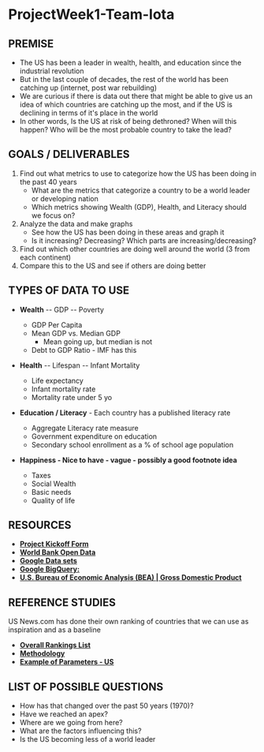 # ProjectWeek1-Team-Iota

## PREMISE
* The US has been a leader in wealth, health, and education since the industrial revolution
* But in the last couple of decades, the rest of the world has been catching up (internet, post war rebuilding)
* We are curious if there is data out there that might be able to give us an idea of which countries are catching up the most, and if the US is declining in terms of it's place in the world 
* In other words, Is the US at risk of being dethroned? When will this happen? Who will be the most probable country to take the lead?


## GOALS / DELIVERABLES
1. Find out what metrics to use to categorize how the US has been doing in the past 40 years
	* What are the metrics that categorize a country to be a world leader or developing nation
	* Which metrics showing Wealth (GDP), Health, and Literacy should we focus on?
2. Analyze the data and make graphs
	* See how the US has been doing in these areas and graph it
	* Is it increasing? Decreasing? Which parts are increasing/decreasing?
3. Find out which other countries are doing well around the world (3 from each continent)
4. Compare this to the US and see if others are doing better


## TYPES OF DATA TO USE
* **Wealth** -- GDP -- Poverty
	* GDP Per Capita
	* Mean GDP vs. Median GDP
		* Mean going up, but median is not
	* Debt to GDP Ratio - IMF has this

* **Health** -- Lifespan -- Infant Mortality
	* Life expectancy
	* Infant mortality rate
	* Mortality rate under 5 yo

* **Education / Literacy** - Each country has a published literacy rate
	* Aggregate Literacy rate measure
	* Government expenditure on education
	* Secondary school enrollment as a % of school age population

* **Happiness - Nice to have - vague - possibly a good footnote idea**
	* Taxes
	* Social Wealth
	* Basic needs
	* Quality of life


## RESOURCES
* [**Project Kickoff Form**](https://docs.google.com/forms/d/e/1FAIpQLSc098GXDWTvFQDxhRO6xRlyxk4XXIGmyYaodGmoLADJWtawcg/viewform) 
* [**World Bank Open Data**](https://data.worldbank.org/)
* [**Google Data sets**](https://console.cloud.google.com/marketplace/browse?filter=solution-type:dataset) 
* [**Google BigQuery:**](https://cloud.google.com/bigquery/public-data/)
* [**U.S. Bureau of Economic Analysis (BEA) | Gross Domestic Product**](http://www.bea.gov/national/index.htm)


## REFERENCE STUDIES
US News.com has done their own ranking of countries that we can use as inspiration and as a baseline
* [**Overall Rankings List**](https://www.usnews.com/news/best-countries/overall-rankings)
* [**Methodology**](https://www.usnews.com/news/best-countries/articles/methodology)
* [**Example of Parameters - US**](https://www.usnews.com/news/best-countries/united-states#country-ranking-details)



## LIST OF POSSIBLE QUESTIONS
* How has that changed over the past 50 years (1970)?
* Have we reached an apex?
* Where are we going from here?
* What are the factors influencing this?
* Is the US becoming less of a world leader

